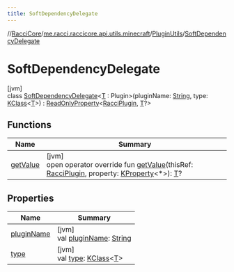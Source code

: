 ```yaml
---
title: SoftDependencyDelegate
---
```

//[RacciCore](../../../../index.html)/[me.racci.raccicore.api.utils.minecraft](../../index.html)/[PluginUtils](../index.html)/[SoftDependencyDelegate](index.html)



# SoftDependencyDelegate



[jvm]\
class [SoftDependencyDelegate](index.html)&lt;[T](index.html) : Plugin&gt;(pluginName: [String](https://kotlinlang.org/api/latest/jvm/stdlib/kotlin/-string/index.html), type: [KClass](https://kotlinlang.org/api/latest/jvm/stdlib/kotlin.reflect/-k-class/index.html)&lt;[T](index.html)&gt;) : [ReadOnlyProperty](https://kotlinlang.org/api/latest/jvm/stdlib/kotlin.properties/-read-only-property/index.html)&lt;[RacciPlugin](../../../me.racci.raccicore.api.plugin/-racci-plugin/index.html), [T](index.html)?&gt;



## Functions


| Name | Summary |
|---|---|
| [getValue](get-value.html) | [jvm]<br>open operator override fun [getValue](get-value.html)(thisRef: [RacciPlugin](../../../me.racci.raccicore.api.plugin/-racci-plugin/index.html), property: [KProperty](https://kotlinlang.org/api/latest/jvm/stdlib/kotlin.reflect/-k-property/index.html)&lt;*&gt;): [T](index.html)? |


## Properties


| Name | Summary |
|---|---|
| [pluginName](plugin-name.html) | [jvm]<br>val [pluginName](plugin-name.html): [String](https://kotlinlang.org/api/latest/jvm/stdlib/kotlin/-string/index.html) |
| [type](type.html) | [jvm]<br>val [type](type.html): [KClass](https://kotlinlang.org/api/latest/jvm/stdlib/kotlin.reflect/-k-class/index.html)&lt;[T](index.html)&gt; |

